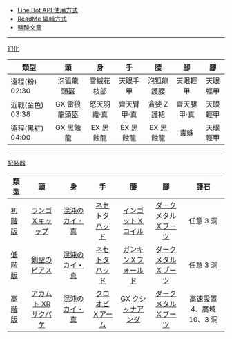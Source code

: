 - [Line Bot API 使用方式](https://ithelp.ithome.com.tw/articles/10198142)
- [ReadMe 編輯方式](https://www.jianshu.com/p/9ab92efc286a)
- [鹽酸文章](https://home.gamer.com.tw/creationDetail.php?sn=4361083)

---

[幻化](https://www.bilibili.com/video/BV1LV411n7oH/)

| 類型             |      頭       |     身      |     手      |     腰      |     腳      |    腳    |
| ---------------- | :-----------: | :---------: | :---------: | :---------: | :---------: | :------: |
| 遠程(粉) 02:30   |  泡狐龍頭盔   | 雪絨花枝部  |  天眼手甲   | 泡狐龍護腰  |  天眼輕甲   | 天眼輕甲 |
| 近戰(金色) 03:38 | GX 雷狼龍頭盔 | 怒天羽織·真 | 齊天臂甲·真 | 貪婪 Z 護裙 | 齊天腿甲·真 | 天眼輕甲 |
| 遠程(黑紅) 04:00 |   GX 黑蝕龍   |  EX 黑蝕龍  |  EX 黑蝕龍  |  EX 黑蝕龍  |    毒蛛     | 天眼輕甲 |

---

[配裝器](https://mhxx.wiki-db.com/sim/)

| 類型                              |                              頭                              |                           身                           |                            手                            |                              腰                              |                              腳                              |           護石            |
| --------------------------------- | :----------------------------------------------------------: | :----------------------------------------------------: | :------------------------------------------------------: | :----------------------------------------------------------: | :----------------------------------------------------------: | :-----------------------: |
| [初階版](https://reurl.cc/qO41X3) |   [ランゴＸキャップ](http://wiki.mhxg.org/ida/290538.html)   | [混沌のカイ・真](http://wiki.mhxg.org/ida/293639.html) |  [ネセトタハッド](http://wiki.mhxg.org/ida/288565.html)  |  [インゴットＸコイル](http://wiki.mhxg.org/ida/290491.html)  | [ダークメタルＸブーツ](http://wiki.mhxg.org/ida/293626.html) |         任意 3 洞         |
| [低階版](https://reurl.cc/ZrqG6Q) |     [剣聖のピアス](http://wiki.mhxg.org/ida/232738.html)     | [混沌のカイ・真](http://wiki.mhxg.org/ida/293639.html) |  [ネセトタハッド](http://wiki.mhxg.org/ida/288565.html)  | [ガンキンＸフォールド](http://wiki.mhxg.org/ida/293013.html) | [ダークメタルＸブーツ](http://wiki.mhxg.org/ida/293626.html) |         任意 3 洞         |
| [高階版](https://reurl.cc/g0pm9Q) | [アカムト XR サクパケ](http://wiki.mhxg.org/ida/295230.html) | [混沌のカイ・真](http://wiki.mhxg.org/ida/293639.html) | [クロオビＸアーム](http://wiki.mhxg.org/ida/295239.html) |  [GX クシャナアンダ](http://wiki.mhxg.org/ida/295669.html)   | [ダークメタルＸブーツ](http://wiki.mhxg.org/ida/293626.html) | 高速設置 4、廣域 10、3 洞 |
